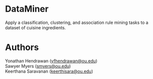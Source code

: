 # DataMiner
Apply a classification, clustering, and association rule mining tasks to a dataset of cuisine ingredients.  

# Authors
Yonathan Hendrawan (yfhendrawan@ou.edu)  
Sawyer Myers (smyers@ou.edu)  
Keerthana Saravanan (keerthisara@ou.edu)  
